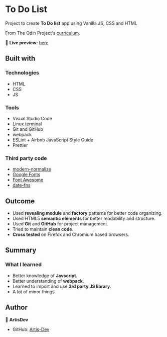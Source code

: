 # To Do List

Project to create **To Do list** app using Vanilla JS, CSS and HTML

From The Odin Project's [curriculum](https://www.theodinproject.com/paths/full-stack-javascript/courses/javascript/lessons/todo-list).

🔗 **Live preview:** [here](https://artis-dev.github.io/to-do-list/)

## Built with

### Technologies

* HTML
* CSS
* JS

### Tools

* Visual Studio Code
* Linux terminal
* Git and GitHub
* webpack
* ESLint + Airbnb JavaScript Style Guide
* Prettier

### Third party code

* [modern-normalize](https://github.com/sindresorhus/modern-normalize)
* [Google Fonts](https://fonts.google.com/)
* [Font Awesome](https://fontawesome.com/)
* [date-fns](https://date-fns.org/)

## Outcome

* Used **revealing module** and **factory** patterns for better code organizing.
* Used HTML5 **semantic elements** for better readability and structure.
* Used **Git** and **GitHub** for project management.
* Tried to maintain **clean code**.
* **Cross tested** on Firefox and Chromium based browsers.

## Summary

### What I learned

* Better knowledge of **Javscript**.
* Better understanding of **webpack**.
* Learned to import and use **3rd party JS library**.
* A lot of minor things.

## Author

👤 **ArtisDev**
* GitHub: [Artis-Dev](https://github.com/artis-dev)
